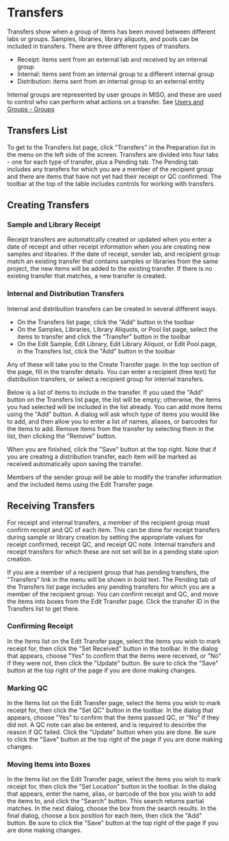 # Transfers

Transfers show when a group of items has been moved between different labs or groups. Samples, libraries, library
aliquots, and pools can be included in transfers. There are three different types of transfers.

* Receipt: items sent from an external lab and received by an internal group
* Internal: items sent from an internal group to a different internal group
* Distribution: items sent from an internal group to an external entity

Internal groups are represented by user groups in MISO, and these are used to control who can perform what actions on a
transfer. See [Users and Groups - Groups](../users_and_groups/#groups)



## Transfers List

To get to the Transfers list page, click "Transfers" in the Preparation list in the menu on the left side of the
screen. Transfers are divided into four tabs - one for each type of transfer, plus a Pending tab. The Pending tab
includes any transfers for which you are a member of the recipient group and there are items that have not yet had
their receipt or QC confirmed. The toolbar at the top of the table includes controls for working with transfers.



## Creating Transfers

### Sample and Library Receipt

Receipt transfers are automatically created or updated when you enter a date of receipt and other receipt information
when you are creating new samples and libraries. If the date of receipt, sender lab, and recipient group match an
existing transfer that contains samples or libraries from the same project, the new items will be added to the existing
transfer. If there is no existing transfer that matches, a new transfer is created.



### Internal and Distribution Transfers

Internal and distribution transfers can be created in several different ways.

* On the Transfers list page, click the "Add" button in the toolbar
* On the Samples, Libraries, Library Aliquots, or Pool list page, select the items to transfer and click the "Transfer"
  button in the toolbar
* On the Edit Sample, Edit Library, Edit Library Aliquot, or Edit Pool page, in the Transfers list, click the "Add"
  button in the toolbar

Any of these will take you to the Create Transfer page. In the top section of the page, fill in the transfer details.
You can enter a recipient (free text) for distribution transfers, or select a recipient group for internal transfers.

Below is a list of items to include in the transfer. If you used the "Add" button on the Transfers list page, the list
will be empty; otherwise, the items you had selected will be included in the list already. You can add more items using
the "Add" button. A dialog will ask which type of items you would like to add, and then allow you to enter a list of
names, aliases, or barcodes for the items to add. Remove items from the transfer by selecting them in the list, then
clicking the "Remove" button.

When you are finished, click the "Save" button at the top right. Note that if you are creating a distribution transfer,
each item will be marked as received automatically upon saving the transfer.

Members of the sender group will be able to modify the transfer information and the included items using the Edit
Transfer page.



## Receiving Transfers

For receipt and internal transfers, a member of the recipient group must confirm receipt and QC of each item. This can
be done for receipt transfers during sample or library creation by setting the appropriate values for receipt
confirmed, receipt QC, and receipt QC note. Internal transfers and receipt transfers for which these are not set will
be in a pending state upon creation.

If you are a member of a recipient group that has pending transfers, the "Transfers" link in the menu will be shown in
bold text. The Pending tab of the Transfers list page includes any pending transfers for which you are a member of the
recipient group. You can confirm receipt and QC, and move the items into boxes from the Edit Transfer page. Click the
transfer ID in the Transfers list to get there.



### Confirming Receipt

In the Items list on the Edit Transfer page, select the items you wish to mark receipt for, then click the "Set
Received" button in the toolbar. In the dialog that appears, choose "Yes" to confirm that the items were received, or
"No" if they were not, then click the "Update" button. Be sure to click the "Save" button at the top right of the page
if you are done making changes.



### Marking QC

In the Items list on the Edit Transfer page, select the items you wish to mark receipt for, then click the "Set QC"
button in the toolbar. In the dialog that appears, choose "Yes" to confirm that the items passed QC, or "No" if they
did not. A QC note can also be entered, and is required to describe the reason if QC failed. Click the "Update" button
when you are done. Be sure to click the "Save" button at the top right of the page if you are done making changes.



### Moving Items into Boxes

In the Items list on the Edit Transfer page, select the items you wish to mark receipt for, then click the "Set
Location" button in the toolbar. In the dialog that appears, enter the name, alias, or barcode of the box you wish to
add the items to, and click the "Search" button. This search returns partial matches. In the next dialog, choose the
box from the search results. In the final dialog, choose a box position for each item, then click the "Add" button. Be
sure to click the "Save" button at the top right of the page if you are done making changes.

